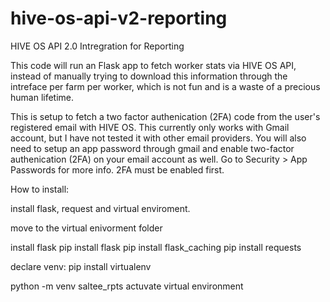 # hive-os-api-v2-reporting


HIVE OS API 2.0 Intregration for Reporting

This code will run an Flask app to fetch worker stats via HIVE OS API, instead of manually trying to download this information through the intreface per farm per worker, which is not fun and is a waste of a precious human lifetime.

This is setup to fetch a two factor authenication (2FA) code from the user's registered email with HIVE OS.  This currently only works with Gmail account, but I have not tested it with other email providers.  You will also need to setup an app password through gmail and enable two-factor authenication (2FA) on your email account as well.  Go to Security > App Passwords for more info. 2FA must be enabled first.

How to install:

install flask, request and virtual enviroment.

move to the virtual enivorment folder

install flask
pip install flask
pip install flask_caching
pip install requests

declare venv:
pip install virtualenv

python -m venv saltee_rpts
actuvate virtual environment



